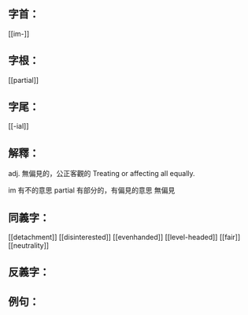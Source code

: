 
## 字首：
[[im-]]

## 字根：
[[partial]]

## 字尾：
[[-ial]]


## 解釋：
adj.
無偏見的，公正客觀的
Treating or affecting all equally.

im 有不的意思
partial 有部分的，有偏見的意思
無偏見

## 同義字：
[[detachment]]
[[disinterested]]
[[evenhanded]]
[[level-headed]]
[[fair]]
[[neutrality]]

## 反義字：

## 例句：

